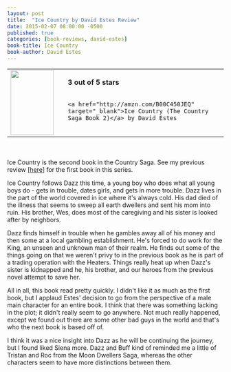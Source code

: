 ```yaml
---
layout: post
title:  "Ice Country by David Estes Review"
date: 2015-02-07 08:00:00 -0500
published: true
categories: [book-reviews, david-estes]
book-title: Ice Country
book-author: David Estes
---
```


<table>
 <tr>
  <td><a href="http://amzn.com/B00C450JEQ" target="_blank"><img src="http://ecx.images-amazon.com/images/I/91W6CHs8cOL._SL1500_.jpg" style="height:150px; width:100px;"/></a></td>
  <td style="vertical-align:center; padding-left:25px;">
    <b>3 out of 5 stars</b><br/><br/>

    <a href="http://amzn.com/B00C450JEQ" target="_blank">Ice Country (The Country Saga Book 2)</a> by David Estes

	

  </td>
 </tr>
</table>

<br/><br/>
Ice Country is the second book in the Country Saga. See my previous review <a href="/book-reviews/david-estes/2015/02/03/fire-country-review.html" _target="blank">[here]</a> for the first book in this series.

Ice Country follows Dazz this time, a young boy who does what all young boys do - gets in trouble, dates girls, and gets in more trouble. Dazz lives in the part of the world covered in ice where it's always cold. His dad died of the illness that seems to sweep all earth dwellers and sent his mom into ruin. His brother, Wes, does most of the caregiving and his sister is looked after by neighbors.

Dazz finds himself in trouble when he gambles away all of his money and then some at a local gambling establishment. He's forced to do work for the King, an unseen and unknown man of their realm. He finds out some of the things going on that we weren't privy to in the previous book as he is part of a trading operation with the Heaters. Things really heat up when Dazz's sister is kidnapped and he, his brother, and our heroes from the previous novel attempt to save her.

All in all, this book read pretty quickly. I didn't like it as much as the first book, but I applaud Estes' decision to go from the perspective of a male main character for an entire book. I think that there was something lacking in the plot; it didn't really seem to go anywhere. Not much really happened, except we found out there are some other bad guys in the world and that's who the next book is based off of.

I think it was a nice insight into Dazz as he will be continuing the journey, but I found liked Siena more. Dazz and Buff kind of reminded me a little of Tristan and Roc from the Moon Dwellers Saga, whereas the other characters seem to have more distinctions between them. 